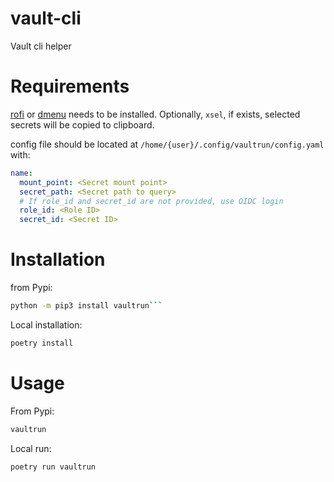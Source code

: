 # vault-cli
Vault cli helper

# Requirements
[rofi](https://github.com/davatorium/rofi) or [dmenu](https://tools.suckless.org/dmenu/) needs to be installed.
Optionally, `xsel`, if exists, selected secrets will be copied to clipboard.

config file should be located at `/home/{user}/.config/vaultrun/config.yaml` with:

```yaml
name:
  mount_point: <Secret mount point>
  secret_path: <Secret path to query>
  # If role_id and secret_id are not provided, use OIDC login
  role_id: <Role ID>
  secret_id: <Secret ID>
```

# Installation

from Pypi:

```bash
python -m pip3 install vaultrun```
```

Local installation:

```bash
poetry install
```

# Usage

From Pypi:

```bash
vaultrun
```

Local run:

```bash
poetry run vaultrun
```
